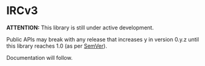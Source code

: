 # IRCv3
__ATTENTION:__ This library is still under active development.

Public APIs may break with any release that increases y in version 0.y.z until this library reaches 1.0 (as per [SemVer](http://semver.org/#spec-item-4)).

Documentation will follow.
